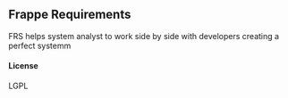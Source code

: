 ## Frappe Requirements

FRS helps system analyst to work side by side with developers creating a perfect systemm

#### License

LGPL
